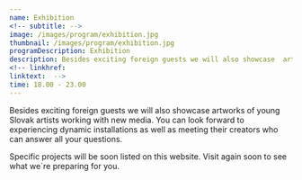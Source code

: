 ```yaml
---
name: Exhibition
<!-- subtitle: -->
image: /images/program/exhibition.jpg
thumbnail: /images/program/exhibition.jpg
programDescription: Exhibition 
description: Besides exciting foreign guests we will also showcase  artworks of young Slovak artists working with new media. You can look forward to experiencing dynamic installations as well as meeting their creators who can answer all your questions.
<!-- linkhref: 
linktext:  -->
time: 18.00 - 23.00
---
```


Besides exciting foreign guests we will also showcase  artworks of young Slovak artists working with new media. You can look forward to experiencing dynamic installations as well as meeting their creators who can answer all your questions.

Specific projects will be soon listed on this website. Visit again soon to see what we´re preparing for you.